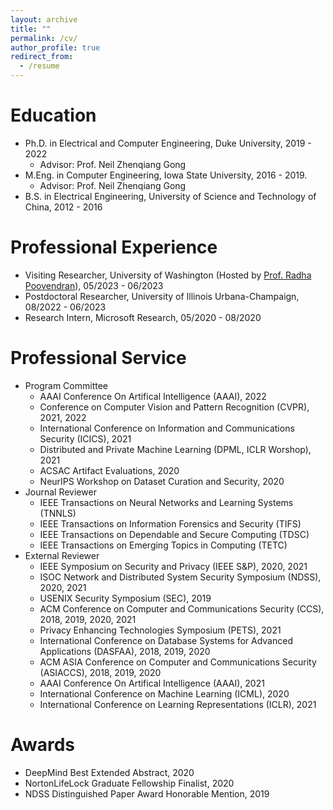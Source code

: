 ```yaml
---
layout: archive
title: ""
permalink: /cv/
author_profile: true
redirect_from:
  - /resume
---
```




Education
======
* Ph.D. in Electrical and Computer Engineering, Duke University, 2019 - 2022
  * Advisor: Prof. Neil Zhenqiang Gong
* M.Eng. in Computer Engineering, Iowa State University, 2016 - 2019.
  * Advisor: Prof. Neil Zhenqiang Gong
* B.S. in Electrical Engineering, University of Science and Technology of China, 2012 - 2016


Professional Experience
======
* Visiting Researcher, University of Washington (Hosted by [Prof. Radha Poovendran](https://people.ece.uw.edu/radha/index.html)), 05/2023 - 06/2023
* Postdoctoral Researcher, University of Illinois Urbana-Champaign, 08/2022 - 06/2023
* Research Intern, Microsoft Research, 05/2020 - 08/2020


Professional Service
======
* Program Committee
  * AAAI Conference On Artifical Intelligence (AAAI), 2022
  * Conference on Computer Vision and Pattern Recognition (CVPR), 2021, 2022
  * International Conference on Information and Communications Security (ICICS), 2021
  * Distributed and Private Machine Learning (DPML, ICLR Worshop), 2021
  * ACSAC Artifact Evaluations, 2020
  * NeurIPS Workshop on Dataset Curation and Security, 2020
* Journal Reviewer
  * IEEE Transactions on Neural Networks and Learning Systems (TNNLS)
  * IEEE Transactions on Information Forensics and Security (TIFS)
  * IEEE Transactions on Dependable and Secure Computing (TDSC)
  * IEEE Transactions on Emerging Topics in Computing (TETC)
* External Reviewer
  * IEEE Symposium on Security and Privacy (IEEE S&P), 2020, 2021
  * ISOC Network and Distributed System Security Symposium (NDSS), 2020, 2021
  * USENIX Security Symposium (SEC), 2019
  * ACM Conference on Computer and Communications Security (CCS), 2018, 2019, 2020, 2021
  * Privacy Enhancing Technologies Symposium (PETS), 2021
  * International Conference on Database Systems for Advanced Applications (DASFAA), 2018, 2019, 2020
  * ACM ASIA Conference on Computer and Communications Security (ASIACCS), 2018, 2019, 2020
  * AAAI Conference On Artifical Intelligence (AAAI), 2021
  * International Conference on Machine Learning (ICML), 2020
  * International Conference on Learning Representations (ICLR), 2021

Awards
======
* DeepMind Best Extended Abstract, 2020
* NortonLifeLock Graduate Fellowship Finalist, 2020
* NDSS Distinguished Paper Award Honorable Mention, 2019
